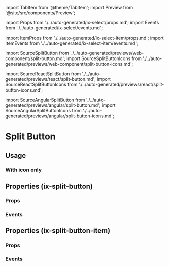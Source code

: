 import TabItem from '@theme/TabItem';
import Preview from '@site/src/components/Preview';

import Props from './../auto-generated/ix-select/props.md';
import Events from './../auto-generated/ix-select/events.md';

import ItemProps from './../auto-generated/ix-select-item/props.md';
import ItemEvents from './../auto-generated/ix-select-item/events.md';

import SourceSplitButton from './../auto-generated/previews/web-component/split-button.md';
import SourceSplitButtonIcons from './../auto-generated/previews/web-component/split-button-icons.md';

import SourceReactSplitButton from './../auto-generated/previews/react/split-button.md';
import SourceReactSplitButtonIcons from './../auto-generated/previews/react/split-button-icons.md';

import SourceAngularSplitButton from './../auto-generated/previews/angular/split-button.md';
import SourceAngularSplitButtonIcons from './../auto-generated/previews/angular/split-button-icons.md';

# Split Button

## Usage

<Preview name="split-button" height="16rem">
  <TabItem value="javascript">
    <SourceSplitButton />
  </TabItem>
  <TabItem value="react">
    <SourceReactSplitButton />
  </TabItem>
  <TabItem value="angular">
    <SourceAngularSplitButton />
  </TabItem>
</Preview>

### With icon only

<Preview name="split-button-icons" height="16rem">
  <TabItem value="javascript">
    <SourceSplitButtonIcons />
  </TabItem>
  <TabItem value="angular">
    <SourceReactSplitButtonIcons />
  </TabItem>
  <TabItem value="angular">
    <SourceAngularSplitButtonIcons />
  </TabItem>
</Preview>

## Properties (ix-split-button)

### Props

<Props />

### Events

<Events />

## Properties (ix-split-button-item)

### Props

<ItemProps />

### Events

<ItemEvents />
